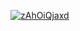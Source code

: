 <a href="file:/private/var/folders/sk/5l863n2500v5fw7dm2ybqcc40000gn/T/18284485246124694151/build/reports/kover/html/index.html">![zAhOiQjaxd](https://img.shields.io/badge/0.0-red?logo=kotlin&label=zAhOiQjaxd&style=for-the-badge)</a>
